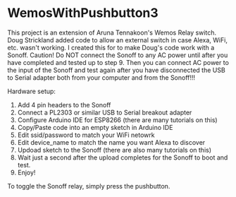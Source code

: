 # WemosWithPushbutton3

This project is an extension of Aruna Tennakoon's Wemos Relay switch.  Doug Strickland added code to allow an external switch in case Alexa, WiFi, etc. wasn't working.  I created this for to make Doug's code work with a Sonoff.  Caution!  Do NOT connect the Sonoff to any AC power until after you have completed and tested up to step 9.  Then you can connect AC power to the input of the Sonoff and test again after you have disconnected the USB to Serial adapter both from your computer and from the Sonoff!!!

Hardware setup:
1. Add 4 pin headers to the Sonoff
2. Connect a PL2303 or similar USB to Serial breakout adapter
3. Configure Arduino IDE for ESP8266 (there are many tutorials on this)
4. Copy/Paste code into an empty sketch in Arduino IDE
5. Edit ssid/password to match your WiFi netowrk
6. Edit device_name to match the name you want Alexa to discover
7. Updoad sketch to the Sonoff (there are also many tutorials on this)
8. Wait just a second after the upload completes for the Sonoff to boot and test.
9. Enjoy!

To toggle the Sonoff relay, simply press the pushbutton.
